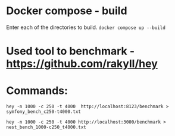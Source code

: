 
# Docker compose - build

Enter each of the directories to build.
`docker compose up --build`


# Used tool to benchmark - https://github.com/rakyll/hey

# Commands:
`hey -n 1000 -c 250 -t 4000  http://localhost:8123/benchmark > symfony_bench_c250-t4000.txt`

`hey -n 1000 -c 250 -t 4000 http://localhost:3000/benchmark > nest_bench_1000-c250_t4000.txt`

